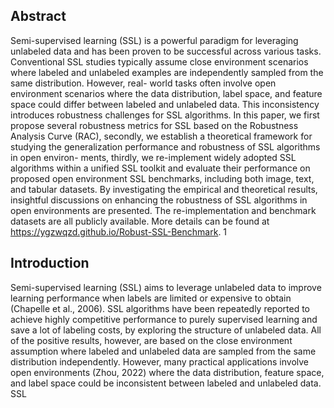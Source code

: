 ## Abstract

Semi-supervised learning (SSL) is a powerful paradigm for leveraging unlabeled data and has been proven to be successful across various tasks. Conventional SSL studies typically assume close environment scenarios where labeled and unlabeled examples are independently sampled from the same distribution. However, real- world tasks often involve open environment scenarios where the data distribution, label space, and feature space could differ between labeled and unlabeled data. This inconsistency introduces robustness challenges for SSL algorithms. In this paper, we first propose several robustness metrics for SSL based on the Robustness Analysis Curve (RAC), secondly, we establish a theoretical framework for studying the generalization performance and robustness of SSL algorithms in open environ- ments, thirdly, we re-implement widely adopted SSL algorithms within a unified SSL toolkit and evaluate their performance on proposed open environment SSL benchmarks, including both image, text, and tabular datasets. By investigating the empirical and theoretical results, insightful discussions on enhancing the robustness of SSL algorithms in open environments are presented. The re-implementation and benchmark datasets are all publicly available. More details can be found at https://ygzwqzd.github.io/Robust-SSL-Benchmark. 1

## Introduction

Semi-supervised learning (SSL) aims to leverage unlabeled data to improve learning performance when labels are limited or expensive to obtain (Chapelle et al., 2006). SSL algorithms have been repeatedly reported to achieve highly competitive performance to purely supervised learning and save a lot of labeling costs, by exploring the structure of unlabeled data. All of the positive results, however, are based on the close environment assumption where labeled and unlabeled data are sampled from the same distribution independently. However, many practical applications involve open environments (Zhou, 2022) where the data distribution, feature space, and label space could be inconsistent between labeled and unlabeled data. SSL
